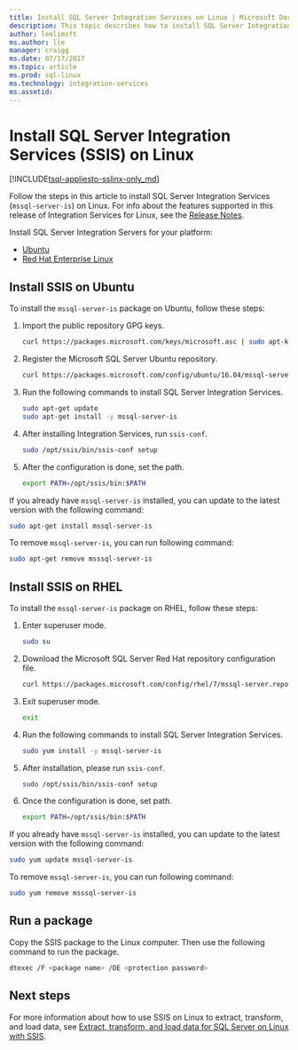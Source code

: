 ```yaml
---
title: Install SQL Server Integration Services on Linux | Microsoft Docs
description: This topic describes how to install SQL Server Integration Services on Linux.
author: leolimsft 
ms.author: lle 
manager: craigg
ms.date: 07/17/2017
ms.topic: article
ms.prod: sql-linux
ms.technology: integration-services
ms.assetid: 
---
```

# Install SQL Server Integration Services (SSIS) on Linux

[!INCLUDE[tsql-appliesto-sslinx-only_md](../../docs/includes/tsql-appliesto-sslinx-only_md.md)]

Follow the steps in this article to install SQL Server Integration Services (`mssql-server-is`) on Linux. For info about the features supported in this release of Integration Services for Linux, see the [Release Notes](sql-server-linux-release-notes.md).

Install SQL Server Integration Servers for your platform:

- [Ubuntu](#ubuntu)
- [Red Hat Enterprise Linux](#RHEL)



## <a name="ubuntu"></a> Install SSIS on Ubuntu
To install the `mssql-server-is` package on Ubuntu, follow these steps:


1.  Import the public repository GPG keys.

    ```bash
    curl https://packages.microsoft.com/keys/microsoft.asc | sudo apt-key add –
    ```


2.  Register the Microsoft SQL Server Ubuntu repository.

    ```bash
    curl https://packages.microsoft.com/config/ubuntu/16.04/mssql-server.list | sudo tee /etc/apt/sources.list.d/mssql-server.list
    ```


3.  Run the following commands to install SQL Server Integration Services.

    ```bash
    sudo apt-get update
    sudo apt-get install -y mssql-server-is
    ```


4.  After installing Integration Services, run `ssis-conf`.

    ```bash
    sudo /opt/ssis/bin/ssis-conf setup
    ```


5.  After the configuration is done, set the path.

    ```bash
    export PATH=/opt/ssis/bin:$PATH
    ```


If you already have `mssql-server-is` installed, you can update to the latest version with the following command:

```bash
sudo apt-get install mssql-server-is
```


To remove `mssql-server-is`, you can run following command:
```bash
sudo apt-get remove msssql-server-is
```



## <a name="RHEL"></a> Install SSIS on RHEL
To install the `mssql-server-is` package on RHEL, follow these steps:


1.  Enter superuser mode.

    ```bash
    sudo su
    ```


2.  Download the Microsoft SQL Server Red Hat repository configuration file.

    ```bash
    curl https://packages.microsoft.com/config/rhel/7/mssql-server.repo > /etc/yum.repos.d/mssql-server.repo
    ```


3.  Exit superuser mode.

    ```bash
    exit
    ```


4.  Run the following commands to install SQL Server Integration Services.

    ```bash
    sudo yum install -y mssql-server-is
    ```


5.  After installation, please run `ssis-conf`.

    ```bash
    sudo /opt/ssis/bin/ssis-conf setup
    ```


6.  Once the configuration is done, set path.

    ```bash
    export PATH=/opt/ssis/bin:$PATH
    ```


If you already have `mssql-server-is` installed, you can update to the latest version with the following command:

```bash
sudo yum update mssql-server-is
```


To remove `mssql-server-is`, you can run following command:
```bash
sudo yum remove msssql-server-is
```




## Run a package
Copy the SSIS package to the Linux computer. Then use the following command to run the package.

```bash
dtexec /F <package name> /DE <protection password>
```



## Next steps

For more information about how to use SSIS on Linux to extract, transform, and load data, see [Extract, transform, and load data for SQL Server on Linux with SSIS](sql-server-linux-migrate-ssis.md).